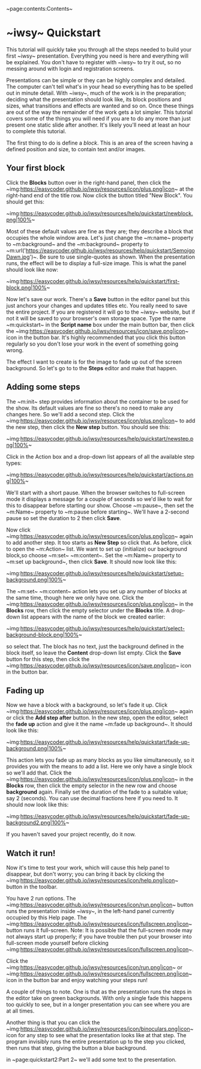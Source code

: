 ~page:contents:Contents~

# ~iwsy~ Quickstart

This tutorial will quickly take you through all the steps needed to build your first ~iwsy~ presentation. Everything you need is here and everything will be explained. You don't have to register with ~iwsy~ to try it out, so no messing around with login and registration screens. 

Presentations can be simple or they can be highly complex and detailed. The computer can't tell what's in your head so everything has to be spelled out in minute detail. With ~iwsy~, much of the work is in the preparation; deciding what the presentation should look like, its block positions and sizes, what transitions and effects are wanted and so on. Once these things are out of the way the remainder of the work gets a lot simpler. This tutorial covers some of the things you  will need if you are to do any more than just present one static slide after another. It's likely you'll need at least an hour to complete this tutorial.

The first thing to do is define a _block_. This is an area of the screen having a defined position and size, to contain text and/or images.

## Your first block

Click the **Blocks** button over in the right-hand panel, then click the ~img:https://easycoder.github.io/iwsy/resources/icon/plus.png|icon~ at the right-hand end of the title row. Now click the button titled "New Block". You should get this:

~img:https://easycoder.github.io/iwsy/resources/help/quickstart/newblock.png|100%~

Most of these default values are fine as they are; they describe a block that occupies the whole window area. Let's just change the ~m:name~ property to ~m:background~ and the ~m:background~ property to ~m:url('https://easycoder.github.io/iwsy/resources/help/quickstart/SemoigoDawn.jpg')~. Be sure to use single-quotes as shown. When the presentation runs, the effect will be to display a full-size image. This is what the panel should look like now:

~img:https://easycoder.github.io/iwsy/resources/help/quickstart/first-block.png|100%~

Now let's save our work. There's a **Save** button in the editor panel but this just anchors your changes and updates titles etc. You really need to save the entire project. If you are registered it will go to the ~iwsy~ website, but if not it will be saved to your browser's own storage space. Type the name ~m:quickstart~ in the **Script name** box under the main button bar, then click the ~img:https://easycoder.github.io/iwsy/resources/icon/save.png|icon~ icon in the button bar. It's highly recommended that you click this button regularly so you don't lose your work in the event of something going wrong.

The effect I want to create is for the image to fade up out of the screen background. So let's go to to the **Steps** editor and make that happen. 

## Adding some steps

The ~m:init~ step provides information about the container to be used for the show. Its default values are fine so there's no need to make any changes here. So we'll add a second step. Click the ~img:https://easycoder.github.io/iwsy/resources/icon/plus.png|icon~ to add the new step, then click the **New step** button. You should see this:

~img:https://easycoder.github.io/iwsy/resources/help/quickstart/newstep.png|100%~

Click in the Action box and a drop-down list appears of all the available step types:

~img:https://easycoder.github.io/iwsy/resources/help/quickstart/actions.png|100%~

We'll start with a short pause. When the browser switches to full-screen mode it displays a message for a couple of seconds so we'd like to wait for this to disappear before starting our show. Choose ~m:pause~, then set the ~m:Name~ property to ~m:pause before starting~. We'll have a 2-second pause so set the duration to 2 then click **Save**.

Now click ~img:https://easycoder.github.io/iwsy/resources/icon/plus.png|icon~ again to add another step. It too starts as **New Step** so click that. As before, click to open the ~m:Action~ list. We want to set up (initialize) our background block,so choose ~m:set~ ~m:content~. Set the ~m:Name~ property to ~m:set up background~, then click **Save**. It should now look like this:

~img:https://easycoder.github.io/iwsy/resources/help/quickstart/setup-background.png|100%~

The ~m:set~ ~m:content~ action lets you set up any number of blocks at the same time, though here we only have one. Click the ~img:https://easycoder.github.io/iwsy/resources/icon/plus.png|icon~ in the **Blocks** row, then click the empty selector under the **Blocks** title. A drop-down list appears with the name of the block we created earlier:

~img:https://easycoder.github.io/iwsy/resources/help/quickstart/select-background-block.png|100%~

so select that. The block has no text, just the background defined in the block itself, so leave the **Content** drop-down list empty. Click the **Save** button for this step, then click the ~img:https://easycoder.github.io/iwsy/resources/icon/save.png|icon~ icon in the button bar.

## Fading up

Now we have a block with a background, so let's fade it up. Click ~img:https://easycoder.github.io/iwsy/resources/icon/plus.png|icon~ again or click the **Add step after** button. In the new step, open the editor, select the **fade up** action and give it the name ~m:fade up background~. It should look like this:

~img:https://easycoder.github.io/iwsy/resources/help/quickstart/fade-up-background.png|100%~

This action lets you fade up as many blocks as you like simultaneously, so it provides you with the means to add a list. Here we only have a single block so we'll add that. Click the ~img:https://easycoder.github.io/iwsy/resources/icon/plus.png|icon~ in the **Blocks** row, then click the empty selector in the new row and choose **background** again. Finally set the duration of the fade to a suitable value; say 2 (seconds). You can use decimal fractions here if you need to. It should now look like this:

~img:https://easycoder.github.io/iwsy/resources/help/quickstart/fade-up-background2.png|100%~

If you haven't saved your project recently, do it now.

## Watch it run!

Now it's time to test your work, which will cause this help panel to disappear, but don't worry; you can bring it back by clicking the ~img:https://easycoder.github.io/iwsy/resources/icon/help.png|icon~ button in the toolbar.

You have 2 run options. The ~img:https://easycoder.github.io/iwsy/resources/icon/run.png|icon~ button runs the presentation inside ~iwsy~, in the left-hand panel currently occupied by this Help page. The ~img:https://easycoder.github.io/iwsy/resources/icon/fullscreen.png|icon~ button runs it full-screen. Note: It is possible that the full-screen mode may not always start up properly; if you have trouble then put your browser into full-screen mode yourself before clicking ~img:https://easycoder.github.io/iwsy/resources/icon/fullscreen.png|icon~.

Click the ~img:https://easycoder.github.io/iwsy/resources/icon/run.png|icon~ or ~img:https://easycoder.github.io/iwsy/resources/icon/fullscreen.png|icon~ icon in the button bar and enjoy watching your steps run!

A couple of things to note. One is that as the presentation runs the steps in the editor take on green backgrounds. With only a single fade this happens too quickly to see, but in a longer presentation you can see where you are at all times.

Another thing is that you can click the ~img:https://easycoder.github.io/iwsy/resources/icon/binoculars.png|icon~ icon for any step to see what the presentation looks like at that step. The program invisibly runs the entire presentation up to the step you clicked, then runs that step, giving the button a blue background.

in ~page:quickstart2:Part 2~ we'll add some text to the presentation.
